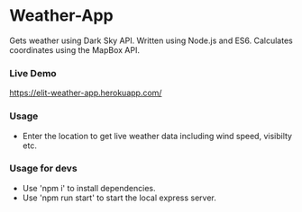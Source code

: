 # Weather-App
Gets weather using Dark Sky API. Written using Node.js and ES6.
Calculates coordinates using the MapBox API.

### Live Demo
https://elit-weather-app.herokuapp.com/


### Usage
- Enter the location to get live weather data including wind speed, visibilty etc.

### Usage for devs
- Use 'npm i' to install dependencies.
- Use 'npm run start' to start the local express server.
